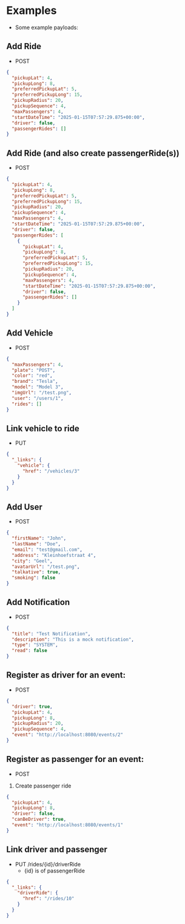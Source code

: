 # Examples

- Some example payloads:

## Add Ride

- POST

```json
{
  "pickupLat": 4,
  "pickupLong": 8,
  "preferredPickupLat": 5,
  "preferredPickupLong": 15,
  "pickupRadius": 20,
  "pickupSequence": 4,
  "maxPassengers": 4,
  "startDateTime": "2025-01-15T07:57:29.875+00:00",
  "driver": false,
  "passengerRides": []
}
```

## Add Ride (and also create passengerRide(s))

- POST

```json
{
  "pickupLat": 4,
  "pickupLong": 8,
  "preferredPickupLat": 5,
  "preferredPickupLong": 15,
  "pickupRadius": 20,
  "pickupSequence": 4,
  "maxPassengers": 4,
  "startDateTime": "2025-01-15T07:57:29.875+00:00",
  "driver": false,
  "passengerRides": [
    {
      "pickupLat": 4,
      "pickupLong": 8,
      "preferredPickupLat": 5,
      "preferredPickupLong": 15,
      "pickupRadius": 20,
      "pickupSequence": 4,
      "maxPassengers": 4,
      "startDateTime": "2025-01-15T07:57:29.875+00:00",
      "driver": false,
      "passengerRides": []
    }
  ]
}
```

## Add Vehicle

- POST

```json
{
  "maxPassengers": 4,
  "plate": "POST",
  "color": "red",
  "brand": "Tesla",
  "model": "Model 3",
  "imgUrl": "/test.png",
  "user": "/users/1",
  "rides": []
}
```

## Link vehicle to ride

- PUT

```json
{
  "_links": {
    "vehicle": {
      "href": "/vehicles/3"
    }
  }
}
```

## Add User

- POST

```json
{
  "firstName": "John",
  "lastName": "Doe",
  "email": "test@gmail.com",
  "address": "Kleinhoefstraat 4",
  "city": "Geel",
  "avatarUrl": "/test.png",
  "talkative": true,
  "smoking": false
}
```

## Add Notification

- POST

```json
{
  "title": "Test Notification",
  "description": "This is a mock notification",
  "type": "SYSTEM",
  "read": false
}
```

## Register as driver for an event:

- POST

```json
{
  "driver": true,
  "pickupLat": 4,
  "pickupLong": 8,
  "pickupRadius": 20,
  "pickupSequence": 4,
  "event": "http://localhost:8080/events/2"
}
```

## Register as passenger for an event:

- POST

1. Create passenger ride

```json
{
  "pickupLat": 4,
  "pickupLong": 8,
  "driver": false,
  "canBeDriver": true,
  "event": "http://localhost:8080/events/1"
}
```

## Link driver and passenger

- PUT /rides/{id}/driverRide
  - {id} is of passengerRide

```json
{
  "_links": {
    "driverRide": {
      "href": "/rides/10"
    }
  }
}
```
